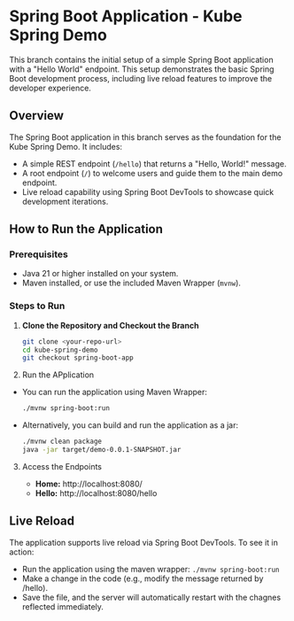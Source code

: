 # Spring Boot Application - Kube Spring Demo

This branch contains the initial setup of a simple Spring Boot application with a "Hello World" endpoint. This setup demonstrates the basic Spring Boot development process, including live reload features to improve the developer experience.

## Overview

The Spring Boot application in this branch serves as the foundation for the Kube Spring Demo. It includes:

- A simple REST endpoint (`/hello`) that returns a "Hello, World!" message.
- A root endpoint (`/`) to welcome users and guide them to the main demo endpoint.
- Live reload capability using Spring Boot DevTools to showcase quick development iterations.

## How to Run the Application

### Prerequisites

- Java 21 or higher installed on your system.
- Maven installed, or use the included Maven Wrapper (`mvnw`).

### Steps to Run

1. **Clone the Repository and Checkout the Branch**

   ```bash
   git clone <your-repo-url>
   cd kube-spring-demo
   git checkout spring-boot-app
    ```

2. Run the APplication

- You can run the application using Maven Wrapper:

    ```bash
    ./mvnw spring-boot:run
    ```

- Alternatively, you can build and run the application as a jar:

    ```bash
    ./mvnw clean package
    java -jar target/demo-0.0.1-SNAPSHOT.jar
    ```

3. Access the Endpoints

   - **Home:** http://localhost:8080/
   - **Hello:** http://localhost:8080/hello

## Live Reload

The application supports live reload via Spring Boot DevTools. To see it in action:

- Run the application using the maven wrapper: `./mvnw spring-boot:run`
- Make a change in the code (e.g., modify the message returned by /hello).
- Save the file, and the server will automatically restart with the chagnes reflected immediately.

